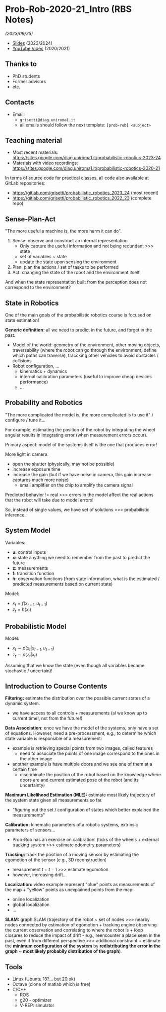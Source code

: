 # Prob-Rob-2020-21_Intro (RBS Notes)

_(2023/09/25)_

- [Slides](/doc/lectures/prob-rob-2023-24_00_intro.pdf) (2023/2024)
- [YouTube Video](https://www.youtube.com/live/T41gYBSYF2c) (2020/2021)

## Thanks to

- PhD students
- Former advisors
- etc.

## Contacts

- Email:
  - `grisetti@diag.uniroma1.it`
  - all emails should follow the next template: `[prob-rob] <subject>`

## Teaching material

- Most recent materials:
  https://sites.google.com/diag.uniroma1.it/probabilistic-robotics-2023-24
- Materials with video recordings:
  https://sites.google.com/diag.uniroma1.it/probabilistic-robotics-2020-21

In terms of source code for practical classes, all code also available at GitLab
repositories:

- https://gitlab.com/grisetti/probabilistic_robotics_2023_24 (most recent)
- https://gitlab.com/grisetti/probabilistic_robotics_2022_23 (complete repo)

## Sense-Plan-Act

"The more useful a machine is, the more harm it can do".

1. Sense: observe and construct an internal representation
   - Only capture the useful information and not being redundant >>> state
   - set of variables ~ state
   - update the state upon sensing the environment
2. Plan: plan the actions / set of tasks to be performed
3. Act: changing the state of the robot and the environment itself

And when the state representation built from the perception does not correspond
to the environment?

## State in Robotics

One of the main goals of the probabilistic robotics course is focused on state
estimation!

**Generic definition:** all we need to predict in the future, and forget in the
past.

- Model of the world: geometry of the environment, other moving objects,
  traversability (where the robot can go through the environment, define which
  paths can traverse), traccking other vehicles to avoid obstacles / collisions
- Robot configuration, ...
  - kinematics + dynamics
  - internal calibration parameters (useful to improve cheap devices
    performance)
  - ...

## Probability and Robotics

"The more complicated the model is, the more complicated is to use it" /
configure / tune it...

For example, estimating the position of the robot by integrating the wheel
angular results in integrating error (when measurement errors occur).

Primary aspect: model of the systems itself is the one that produces error!

More light in camera:
- open the shutter (physically, may not be possible)
- increase exposure time
- increase the gain (but if we have noise in camera, this gain increase captures
  much more noise)
  - small amplifier on the chip to amplify the camera signal

Predicted behavior != real >>> errors in the model affect the real actions that
the robot will take due to model errors!

So, instead of single values, we have set of solutions >>> probabilistic
inference.

## System Model

Variables:

- **u:** control inputs
- **x:** state anything we need to remember from the past to predict the future
- **z:** measurements
- **f:** transition function
- **h:** observation functions (from state information, what is the estimated /
  predicted measurements based on current state)

Model:

- $x_t=f\left(x_{t-1},u_{t-1}\right)$
- $z_t=h\left(x_t\right)$

## Probabilistic Model

Model:

- $x_t \sim p\left(x_t|x_{t-1},u_{t-1}\right)$
- $z_t \sim p\left(z_t|x_t\right)$

Assuming that we know the state (even though all variables became stochastic /
uncertain)!

## Introduction to Course Contents

**Filtering:** estimate the distribution over the possible current states of a
dynamic system.
- we have access to all controls + measurements (al we know up to current time!,
  not from the future!)

**Data Association:** once we have the model of the systems, only have a set of
equations. However, need a pre-processment, e.g., to determine which state
variable is responsible of a measurement:
- example is retrieving special points from two images, called features
  - need to associate the points of one image correspond to the ones in the other
    image
- another example is have multiple doors and we see one of them at a certain
  time
  - discriminate the position of the robot based on the knowledge where doors
    are and current estimated pose of the robot (and its uncertainty)

**Maximum Likelihood Estimation (MLE):** estimate most likely trajectory of the
system state given all measurements so far.
- "figuring out the set / configuration of states which better explained the
  measurements"

**Calibration:** kinematic parameters of a robotic systems, extrinsic parameters
of sensors...
- Prob-Rob has an exercise on calibration! (ticks of the wheels + external
  tracking system >>> estimate odometry parameters)

**Tracking:** track the position of a moving sensor by estimating the egomotion
of the sensor (e.g., 3D reconstruction)
- measurement $t$ + $t-1$ >>> estimate egomotion
- however, increasing drift...

**Localization:** video example represent "blue" points as measurements of the
map + "yellow" points as unexplained points from the map:
- online localization
- global localization
- ...

**SLAM:** graph SLAM (trajectory of the robot ~ set of nodes >>> nearby nodes
connected by estimation of egomotion + tracking engine observing the current
observation and correlating to where the robot is + loop closures to reduce the
impact of drift - e.g., reencounter a place seen in the past, even if from
different perspective >>> additional constraint + estimate the
**minimum configuration of the system** by **redistributing the error in the**
**graph** ~ **most likely probabily distribution of the graph**).

## Tools

- Linux (Ubuntu 18?... but 20 ok)
- Octave (clone of matlab which is free)
- C/C++
  - ROS
  - g20 - optimizer
  - V-REP: simulator
